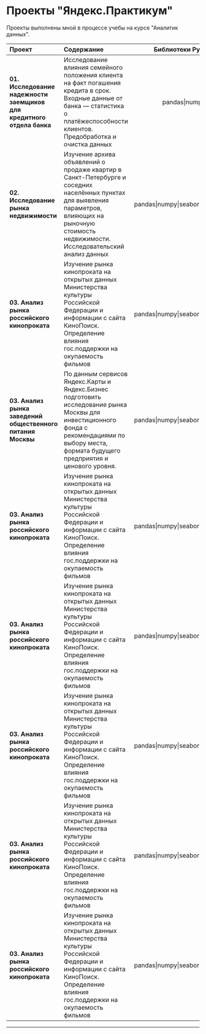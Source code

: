 # Проекты "Яндекс.Практикум" 

Проекты выполнены мной в процессе учебы на курсе "Аналитик данных".

| Проект                                         | Содержание | Библиотеки Python |
|:-------------------------------------------------|:------------|:-------------------------:|
|**01. Исследование надежности заемщиков для кредитного отдела банка**   | Исследование влияния семейного положения клиента на факт погашения кредита в срок. Входные данные от банка — статистика о платёжеспособности клиентов. Предобработка и очистка данных| pandas&#124;numpy |
| **02. Исследование рынка недвижимости**   | Изучение архива объявлений о продаже квартир в Санкт-Петербурге и соседних населённых пунктах для выявления параметров, влияющих на рыночную стоимость недвижимости. Исследовательский анализ данных| pandas&#124;numpy&#124;seaborn&#124;matplotlib|
| **03. Анализ рынка российского кинопроката**   | Изучение рынка кинопроката на открытых данных Министерства культуры Российской Федерации и информации с сайта КиноПоиск. Определение влияния гос.поддержки на окупаемость фильмов| pandas&#124;numpy&#124;seaborn&#124;matplotlib |
| **03. Анализ рынка заведений общественного питания Москвы**   | По данным сервисов Яндекс.Карты и Яндекс.Бизнес подготовить исследование рынка Москвы для инвестиционного фонда с рекомендациями по выбору места, формата будущего предприятия и ценового уровня. | pandas&#124;numpy&#124;seaborn&#124;matplotlib |
| **03. Анализ рынка российского кинопроката**   | Изучение рынка кинопроката на открытых данных Министерства культуры Российской Федерации и информации с сайта КиноПоиск. Определение влияния гос.поддержки на окупаемость фильмов| pandas&#124;numpy&#124;seaborn&#124;matplotlib |
| **03. Анализ рынка российского кинопроката**   | Изучение рынка кинопроката на открытых данных Министерства культуры Российской Федерации и информации с сайта КиноПоиск. Определение влияния гос.поддержки на окупаемость фильмов| pandas&#124;numpy&#124;seaborn&#124;matplotlib |
| **03. Анализ рынка российского кинопроката**   | Изучение рынка кинопроката на открытых данных Министерства культуры Российской Федерации и информации с сайта КиноПоиск. Определение влияния гос.поддержки на окупаемость фильмов| pandas&#124;numpy&#124;seaborn&#124;matplotlib |
| **03. Анализ рынка российского кинопроката**   | Изучение рынка кинопроката на открытых данных Министерства культуры Российской Федерации и информации с сайта КиноПоиск. Определение влияния гос.поддержки на окупаемость фильмов| pandas&#124;numpy&#124;seaborn&#124;matplotlib |
| **03. Анализ рынка российского кинопроката**   | Изучение рынка кинопроката на открытых данных Министерства культуры Российской Федерации и информации с сайта КиноПоиск. Определение влияния гос.поддержки на окупаемость фильмов| pandas&#124;numpy&#124;seaborn&#124;matplotlib |

------------------------------------------------------------------------------------------------------------------------------------------



